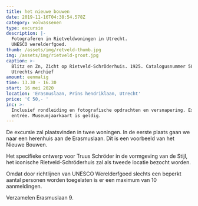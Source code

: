 ```yaml
---
title: het nieuwe bouwen
date: 2019-11-16T04:38:54.578Z
category: volwassenen
type: excursie
description: |-
  Fotograferen in Rietveldwoningen in Utrecht.
  UNESCO werelderfgoed.
thumb: /assets/img/retveld-thumb.jpg
img: /assets/img/rietveld-groot.jpg
caption: >-
  Blitz en Zn, Zicht op Rietveld-Schröderhuis. 1925. Catalogusnummer 58133 Het
  Utrechts Archief
amount: eenmalig
time: 13.30 - 16.30
start: 16 mei 2020
location: 'Erasmuslaan, Prins hendriklaan, Utrecht'
price: '€ 50,- '
inc: >-
  Inclusief rondleiding en fotografische opdrachten en versnapering. Exclusief
  entrée. Museumjaarkaart is geldig.
---
```

De excursie zal plaatsvinden in twee woningen. In de eerste plaats gaan we naar een herenhuis aan de Erasmuslaan. Dit is een voorbeeld van het Nieuwe Bouwen. 

Het specifieke ontwerp voor Truus Schröder in de vormgeving van de Stijl, het iconische Rietveld-Schröderhuis zal als tweede locatie bezocht worden.

Omdat door richtlijnen van UNESCO Werelderfgoed slechts een beperkt aantal personen worden toegelaten is er een maximum van 10 aanmeldingen.

Verzamelen Erasmuslaan 9.
